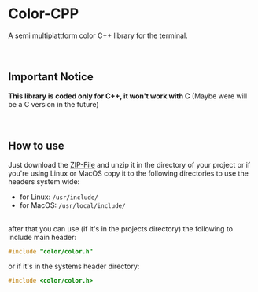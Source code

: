 # Color-CPP
A semi multiplattform color C++ library for the terminal.<br /><br /><br />

## Important Notice
**This library is coded only for C++, it won't work with C** (Maybe were will be a C version in the future)<br /><br /><br />

## How to use
Just download the [ZIP-File](https://github.com/mrehfeld-code/Color-CPP/raw/main/color.zip) and unzip it in the directory of your project or if you're using Linux or MacOS copy it to the following directories to use the headers system wide:
* for Linux: `/usr/include/`
* for MacOS: `/usr/local/include/` 
<br /><br />


after that you can use (if it's in the projects directory) the following to include main header: 
```cpp
#include "color/color.h"
```
or if it's in the systems header directory:
```cpp
#include <color/color.h>
```
